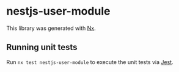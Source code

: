# nestjs-user-module

This library was generated with [Nx](https://nx.dev).

## Running unit tests

Run `nx test nestjs-user-module` to execute the unit tests via [Jest](https://jestjs.io).
